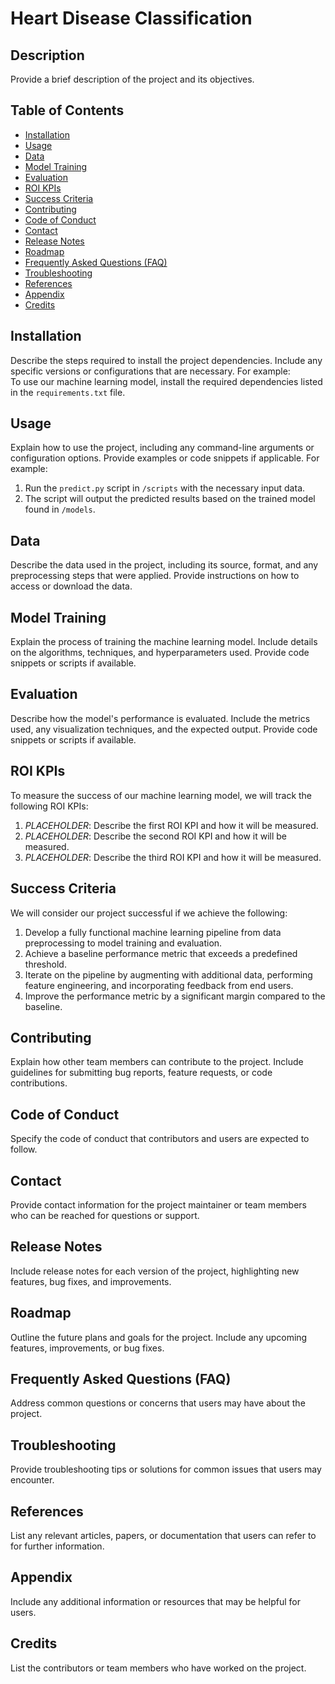 # Heart Disease Classification

## Description
Provide a brief description of the project and its objectives.

## Table of Contents
- [Installation](#installation)
- [Usage](#usage)
- [Data](#data)
- [Model Training](#model-training)
- [Evaluation](#evaluation)
- [ROI KPIs](#roi-kpis)
- [Success Criteria](#success-criteria)
- [Contributing](#contributing)
- [Code of Conduct](#code-of-conduct)
- [Contact](#contact)
- [Release Notes](#release-notes)
- [Roadmap](#roadmap)
- [Frequently Asked Questions (FAQ)](#frequently-asked-questions-faq)
- [Troubleshooting](#troubleshooting)
- [References](#references)
- [Appendix](#appendix)
- [Credits](#credits)

## Installation
Describe the steps required to install the project dependencies. Include any specific versions or configurations that are necessary. For example:  
To use our machine learning model, install the required dependencies listed in the `requirements.txt` file.


## Usage
Explain how to use the project, including any command-line arguments or configuration options. Provide examples or code snippets if applicable. For example:  
1. Run the `predict.py` script in `/scripts` with the necessary input data.
2. The script will output the predicted results based on the trained model found in `/models`.

## Data
Describe the data used in the project, including its source, format, and any preprocessing steps that were applied. Provide instructions on how to access or download the data.

## Model Training
Explain the process of training the machine learning model. Include details on the algorithms, techniques, and hyperparameters used. Provide code snippets or scripts if available.

## Evaluation
Describe how the model's performance is evaluated. Include the metrics used, any visualization techniques, and the expected output. Provide code snippets or scripts if available.

## ROI KPIs
To measure the success of our machine learning model, we will track the following ROI KPIs:
1. $PLACEHOLDER$: Describe the first ROI KPI and how it will be measured.
2. $PLACEHOLDER$: Describe the second ROI KPI and how it will be measured.
3. $PLACEHOLDER$: Describe the third ROI KPI and how it will be measured.

## Success Criteria
We will consider our project successful if we achieve the following:
1. Develop a fully functional machine learning pipeline from data preprocessing to model training and evaluation.
2. Achieve a baseline performance metric that exceeds a predefined threshold.
3. Iterate on the pipeline by augmenting with additional data, performing feature engineering, and incorporating feedback from end users.
4. Improve the performance metric by a significant margin compared to the baseline.

## Contributing
Explain how other team members can contribute to the project. Include guidelines for submitting bug reports, feature requests, or code contributions.

## Code of Conduct
Specify the code of conduct that contributors and users are expected to follow.

## Contact
Provide contact information for the project maintainer or team members who can be reached for questions or support.

## Release Notes
Include release notes for each version of the project, highlighting new features, bug fixes, and improvements.

## Roadmap
Outline the future plans and goals for the project. Include any upcoming features, improvements, or bug fixes.

## Frequently Asked Questions (FAQ)
Address common questions or concerns that users may have about the project.

## Troubleshooting
Provide troubleshooting tips or solutions for common issues that users may encounter.

## References
List any relevant articles, papers, or documentation that users can refer to for further information.

## Appendix
Include any additional information or resources that may be helpful for users.

## Credits
List the contributors or team members who have worked on the project.


